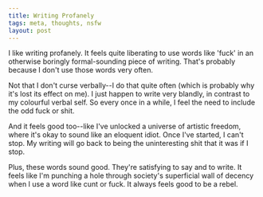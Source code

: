 ```yaml
---
title: Writing Profanely
tags: meta, thoughts, nsfw
layout: post
---
```


I like writing profanely. It feels quite liberating to use words like 'fuck' in an otherwise boringly formal-sounding piece of writing. That's probably because I don't use those words very often.

Not that I don't curse verbally--I do that quite often (which is probably why it's lost its effect on me). I just happen to write very blandly, in contrast to my colourful verbal self. So every once in a while, I feel the need to include the odd fuck or shit.

And it feels good too--like I've unlocked a universe of artistic freedom, where it's okay to sound like an eloquent idiot. Once I've started, I can't stop. My writing will go back to being the uninteresting shit that it was if I stop.

Plus, these words sound good. They're satisfying to say and to write. It feels like I'm punching a hole through society's superficial wall of decency when I use a word like cunt or fuck. It always feels good to be a rebel.
